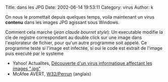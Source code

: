 Title: dans les JPG
Date: 2002-06-14 19:53:11
Category: virus
Author: k

On nous le promettait depuis quelques temps, voila maintenant un virus **contenu** dans les images JPG agissant sous Windows.

Comment cela marche (*jean claude bourret style*):
Un executable modifie la cle de registre correspondant au double click sur une image dans l'explorateur de fichier, pour qu'un autre programme soit appelé.
Ce programme teste si l'image est infectée, si oui le code est extrait de l'image puis executé par le systeme

- Yahoo! Actualites, [Découverte d'un virus informatique affectant les images ".jpg"](http://fr.news.yahoo.com/020614/85/2mrjk.html)
- McAfee AVERT, [W32/Perrun](http://vil.nai.com/vil/content/v_99522.htm) (anglais)